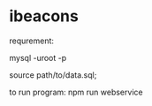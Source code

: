 # ibeacons

requrement:

mysql -uroot -p

source path/to/data.sql;


to run program:
npm run webservice